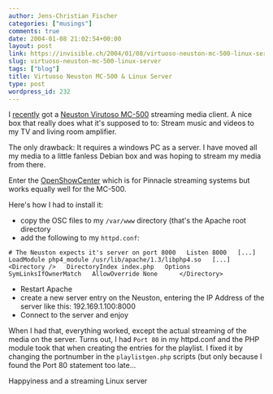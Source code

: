 ```yaml
---
author: Jens-Christian Fischer
categories: ["musings"]
comments: true
date: 2004-01-08 21:02:54+00:00
layout: post
link: https://invisible.ch/2004/01/08/virtuoso-neuston-mc-500-linux-server/
slug: virtuoso-neuston-mc-500-linux-server
tags: ["blog"]
title: Virtuoso Neuston MC-500 & Linux Server
type: post
wordpress_id: 232
---
```


I [recently](https://www.invisible.ch/archives/000214.html) got a [Neuston Virutoso MC-500](https://www.neuston.com/en/mc500.asp) streaming media client. A nice box that really does what it's supposed to to: Stream music and videos to my TV and living room amplifier.

The only drawback: It requires a windows PC as a server. I have moved all my media to a little fanless Debian box and was hoping to stream my media from there.

Enter the [OpenShowCenter](https://openshowcenter.sourceforge.net) which is for Pinnacle streaming systems but works equally well for the MC-500.

Here's how I had to install it:


  * copy the OSC files to my `/var/www` directory (that's the Apache root directory
  * add the following to my `httpd.conf`:

`# The Neuston expects it's server on port 8000  
Listen 8000  
[...]  
LoadModule php4_module /usr/lib/apache/1.3/libphp4.so  
[...]  
<Directory />  
  DirectoryIndex index.php  
  Options SymLinksIfOwnerMatch  
  AllowOverride None     
</Directory>  
`
  * Restart Apache
  * create a new server entry on the Neuston, entering the IP Address of the server like this: 192.169.1.100:8000
  * Connect to the server and enjoy

When I had that, everything worked, except the actual streaming of the media on the server. Turns out, I had `Port 80` in my httpd.conf and the PHP module took that when creating the entries for the playlist. I fixed it by changing the portnumber in the `playlistgen.php` scripts (but only because I found the Port 80 statement too late...

Happyiness and a streaming Linux server
